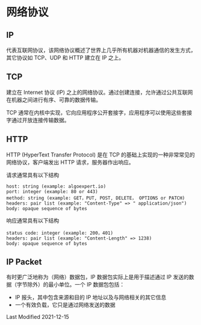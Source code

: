 # 网络协议

## IP

代表互联网协议，该网络协议概述了世界上几乎所有机器对机器通信的发生方式，其它协议如 TCP、UDP 和 HTTP 建立在 IP 之上。

## TCP

建立在 Internet 协议 (IP) 之上的网络协议。通过创建连接，允许通过公共互联网在机器之间进行有序、可靠的数据传输。

TCP 通常在内核中实现，它向应用程序公开套接字，应用程序可以使用这些套接字通过开放连接传输数据。

## HTTP

HTTP (HyperText Transfer Protocol) 是在 TCP 的基础上实现的一种非常常见的网络协议，客户端发出 HTTP 请求，服务器作出响应。

请求通常具有以下结构

```
host: string (example: algoexpert.io)
port: integer (example: 80 or 443)
method: string (example: GET，PUT, POST, DELETE， OPTIONS or PATCH)
headers: pair list (example: "Content-Type" => " application/json")
body: opaque sequence of bytes
```

响应通常具有以下结构

```
status code: integer (example: 200，401)
headers: pair list (example: "Content-Length" => 1238)
body: opaque sequence of bytes
```

## IP Packet

有时更广泛地称为（网络）数据包，IP 数据包实际上是用于描述通过 IP 发送的数据（字节除外）的最小单位。一个 IP 数据包包括：

- IP 报头，其中包含来源和目的 IP 地址以及与网络相关的其它信息
- 一个有效负载，它只是通过网络发送的数据

Last Modified 2021-12-15
